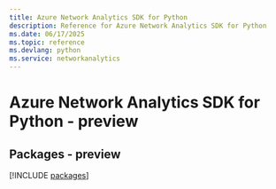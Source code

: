 ```yaml
---
title: Azure Network Analytics SDK for Python
description: Reference for Azure Network Analytics SDK for Python
ms.date: 06/17/2025
ms.topic: reference
ms.devlang: python
ms.service: networkanalytics
---
```

# Azure Network Analytics SDK for Python - preview
## Packages - preview
[!INCLUDE [packages](network-analytics-index.md)]